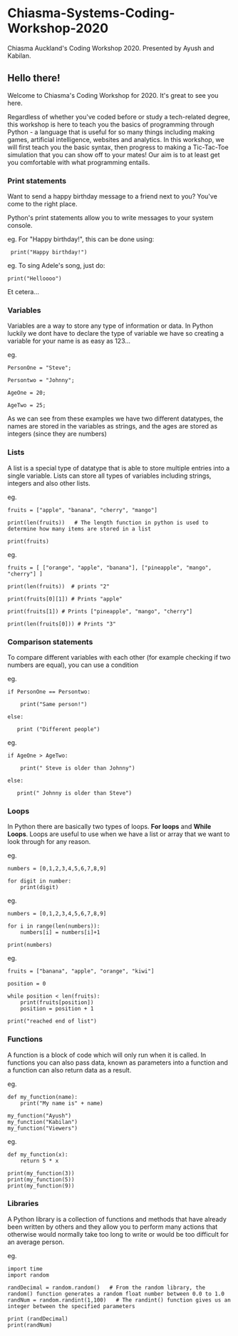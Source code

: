 
# Chiasma-Systems-Coding-Workshop-2020
Chiasma Auckland's Coding Workshop 2020.
 Presented by Ayush and Kabilan.

## Hello there!

Welcome to Chiasma's Coding Workshop for 2020. It's great to see you here. 

Regardless of whether you've coded before or study a tech-related degree, this workshop is here to teach you the basics of programming through Python - a language that is useful for so many things including making games, artificial intelligence, websites and analytics. In this workshop, we will first teach you the basic syntax, then progress to making a Tic-Tac-Toe simulation that you can show off to your mates! Our aim is to at least get you comfortable with what programming entails.



### Print statements

Want to send a happy birthday message to a friend next to you? You've come to the right place.

Python's print statements allow you to write messages to your system console.

eg. For "Happy birthday!", this can be done using:
   

     print("Happy birthday!")

eg. To sing Adele's song, just do:

    print("Helloooo")

Et cetera...

### Variables 

Variables are a way to store any type of information or data. In Python luckily we dont have to declare the type of variable we have so creating a variable for your name is as easy as 123...

eg. 

    PersonOne = "Steve"; 
       
    Persontwo = "Johnny";
    
    AgeOne = 20;
 
    AgeTwo = 25;
    
As we can see from these examples we have two different datatypes, the names are stored in the variables as strings, and the ages are stored as integers (since they are numbers)

### Lists

A list is a special type of datatype that is able to store multiple entries into a single variable. Lists can store all types of variables including strings, integers and also other lists. 

eg. 

    fruits = ["apple", "banana", "cherry", "mango"]

    print(len(fruits))   # The length function in python is used to determine how many items are stored in a list
    
    print(fruits)
      
      
eg. 

    fruits = [ ["orange", "apple", "banana"], ["pineapple", "mango", "cherry"] ]
    
    print(len(fruits))	# prints "2"
    
    print(fruits[0][1])	# Prints "apple"
    
    print(fruits[1]) # Prints ["pineapple", "mango", "cherry"]
    
    print(len(fruits[0])) # Prints "3"

### Comparison statements
To compare different variables with each other (for example checking if two numbers are equal), you can use a condition


eg. 

    if PersonOne == Persontwo: 
        
        print("Same person!")
     
    else:
       
       print ("Different people")

eg. 

    if AgeOne > AgeTwo:
           
	    print(" Steve is older than Johnny")
        
    else:
       
       print(" Johnny is older than Steve")


### Loops
In Python there are basically two types of loops. **For loops** and **While Loops**. Loops are useful to use when we have a list or array that we want to look through for any reason. 

eg. 

    numbers = [0,1,2,3,4,5,6,7,8,9]
    
    for digit in number:
	    print(digit)
      
eg. 

    numbers = [0,1,2,3,4,5,6,7,8,9]
    
    for i in range(len(numbers)):
	    numbers[i] = numbers[i]+1
      
    print(numbers)
    
eg. 

    fruits = ["banana", "apple", "orange", "kiwi"]
    
    position = 0
    
    while position < len(fruits):
        print(fruits[position])
        position = position + 1
        
    print("reached end of list")
    
### Functions
A function is a block of code which will only run when it is called. In functions you can also pass data, known as parameters into a function and a function can also return data as a result. 

eg. 

    def my_function(name):
	    print("My name is" + name)
    
    my_function("Ayush")
    my_function("Kabilan")
    my_function("Viewers")

eg. 

    def my_function(x):
		return 5 * x
    
    print(my_function(3))
    print(my_function(5))
    print(my_function(9))

### Libraries
A Python library is a collection of functions and methods that have already been written by others and they allow you to perform many actions that otherwise would normally take too long to write or would be too difficult for an average person. 

eg. 

    import time
    import random
    
    randDecimal = random.random()   # From the random library, the random() function generates a random float number between 0.0 to 1.0 
    randNum = random.randint(1,100)   # The randint() function gives us an integer between the specified parameters

    print (randDecimal)
    print(randNum)

  
